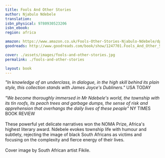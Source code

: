 ```yaml
---
title: Fools And Other Stories
author: Njabulo Ndebele
translation: 
isbn_physical: 9780930523206
isbn_ebook: 
region: africa

amazon: https://www.amazon.co.uk/Fools-Other-Stories-Njabulo-Ndebele/dp/0930523202/ref=sr_1_1?keywords=ndebele+fools+and+other+stories&qid=1573240987&s=books&sr=1-1
goodreads: http://www.goodreads.com/book/show/1247701.Fools_And_Other_Stories

cover: ./assets/images/fools-and-other-stories.jpg
permalink: ./fools-and-other-stories

layout: book
---
```

*"In knowledge of an underclass, in dialogue, in the high skill behind its plain style, this collection stands with James Joyce's Dubliners."* USA TODAY
<br><br>
*"We become thoroughly immersed in Mr Ndebele's world, the township with its tin roofs, its peach trees and garbage dumps, the sense of risk and apprehension that overhangs the daily lives of these people"* NY TIMES BOOK REVIEW
<br><br>
These powerful yet delicate narratives won the NOMA Prize, Africa's highest literary award. Ndebele evokes township life with humour and subtlety, rejecting the image of black South Africans as victims and focusing on the complexity and fierce energy of their lives. 
<br><br>
Cover image by South African artist Fikile.
